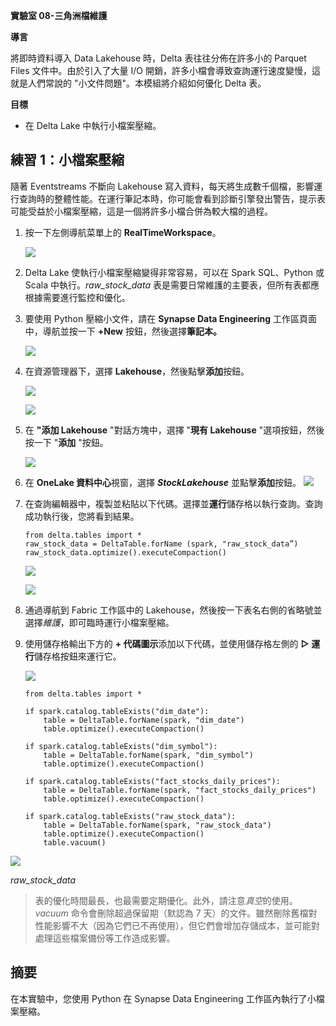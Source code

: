 **實驗室 08-三角洲檔維護**

**導言**

將即時資料導入 Data Lakehouse 時，Delta 表往往分佈在許多小的 Parquet
Files 文件中。由於引入了大量 I/O
開銷，許多小檔會導致查詢運行速度變慢，這就是人們常說的
"小文件問題"。本模組將介紹如何優化 Delta 表。

**目標**

- 在 Delta Lake 中執行小檔案壓縮。

## 練習 1：小檔案壓縮

隨著 Eventstreams 不斷向 Lakehouse
寫入資料，每天將生成數千個檔，影響運行查詢時的整體性能。在運行筆記本時，你可能會看到診斷引擎發出警告，提示表可能受益於小檔案壓縮，這是一個將許多小檔合併為較大檔的過程。

1.  按一下左側導航菜單上的 **RealTimeWorkspace**。

    ![](./media/image1.png)

2.  Delta Lake 使執行小檔案壓縮變得非常容易，可以在 Spark SQL、Python 或
    Scala 中執行。*raw_stock_data*
    表是需要日常維護的主要表，但所有表都應根據需要進行監控和優化。

3.  要使用 Python 壓縮小文件，請在 **Synapse Data Engineering**
    工作區頁面中，導航並按一下 **+New** 按鈕，然後選擇**筆記本。**

     ![](./media/image2.png)

4.  在資源管理器下，選擇 **Lakehouse**，然後點擊**添加**按鈕。

      ![](./media/image3.png)
     
      ![](./media/image4.png)

5.  在 **"添加 Lakehouse** "對話方塊中，選擇 "**現有 Lakehouse**
    "選項按鈕，然後按一下 "**添加** "按鈕。

     ![](./media/image5.png)

6.  在 **OneLake 資料中心**視窗，選擇 ***StockLakehouse***
    並點擊**添加**按鈕。
   ![](./media/image6.png)

7.  在查詢編輯器中，複製並粘貼以下代碼。選擇並**運行**儲存格以執行查詢。查詢成功執行後，您將看到結果。
    ```
    from delta.tables import *
    raw_stock_data = DeltaTable.forName (spark, "raw_stock_data”)
    raw_stock_data.optimize().executeCompaction()
    ```
     ![](./media/image7.png)

    ![](./media/image8.png)

8.  通過導航到 Fabric 工作區中的
    Lakehouse，然後按一下表名右側的省略號並選擇*維護*，即可臨時運行小檔案壓縮。

9.  使用儲存格輸出下方的 **+ 代碼圖示**添加以下代碼，並使用儲存格左側的
    **▷ 運行**儲存格按鈕來運行它。

      ![](./media/image9.png)
    ``` 
    from delta.tables import *
    
    if spark.catalog.tableExists("dim_date"):
        table = DeltaTable.forName(spark, "dim_date")
        table.optimize().executeCompaction()
    
    if spark.catalog.tableExists("dim_symbol"):
        table = DeltaTable.forName(spark, "dim_symbol")
        table.optimize().executeCompaction()
    
    if spark.catalog.tableExists("fact_stocks_daily_prices"):
        table = DeltaTable.forName(spark, "fact_stocks_daily_prices")
        table.optimize().executeCompaction()
    
    if spark.catalog.tableExists("raw_stock_data"):
        table = DeltaTable.forName(spark, "raw_stock_data")
        table.optimize().executeCompaction()
        table.vacuum()
    ```
   ![](./media/image10.png)
 
  *raw_stock_data*
> 表的優化時間最長，也最需要定期優化。此外，請注意*真空*的使用。*vacuum*
> 命令會刪除超過保留期（默認為 7
> 天）的文件。雖然刪除舊檔對性能影響不大（因為它們已不再使用），但它們會增加存儲成本，並可能對處理這些檔案備份等工作造成影響。

## **摘要**

在本實驗中，您使用 Python 在 Synapse Data Engineering
工作區內執行了小檔案壓縮。

